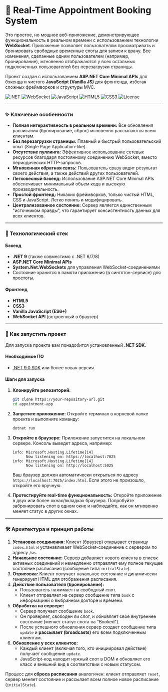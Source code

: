 # 📅 Real-Time Appointment Booking System

Это простое, но мощное веб-приложение, демонстрирующее функциональность в реальном времени с использованием технологии **WebSocket**. Приложение позволяет пользователям просматривать и бронировать свободные временные слоты для записи к врачу. Все изменения, сделанные одним пользователем (например, бронирование), мгновенно отображаются у всех остальных подключенных пользователей без перезагрузки страницы.

Проект создан с использованием **ASP.NET Core Minimal APIs** для бэкенда и чистого **JavaScript (Vanilla JS)** для фронтенда, избегая сложных фреймворков и структуры MVC.

![.NET](https://img.shields.io/badge/.NET-9.0-blueviolet)
![WebSocket](https://img.shields.io/badge/WebSocket-enabled-blue)
![JavaScript](https://img.shields.io/badge/JavaScript-ES6+-yellow)
![HTML5](https://img.shields.io/badge/HTML-5-orange)
![CSS3](https://img.shields.io/badge/CSS-3-blue)
![License](https://img.shields.io/badge/License-MIT-green)

---


### ✨ Ключевые особенности

-   **Полная интерактивность в реальном времени:** Все обновления расписания (бронирование, сброс) мгновенно рассылаются всем клиентам.
-   **Без перезагрузки страницы:** Плавный и быстрый пользовательский опыт (Single Page Application-like).
-   **Отсутствие пуллинга:** Эффективное использование сетевых ресурсов благодаря постоянному соединению WebSocket, вместо периодических HTTP-запросов.
-   **Мгновенная обратная связь:** Пользователь сразу видит результат своего действия, а также действий других пользователей.
-   **Легковесный бэкенд:** Использование ASP.NET Core Minimal APIs обеспечивает минимальный объем кода и высокую производительность.
-   **Простой фронтенд:** Никаких фреймворков, только чистый HTML, CSS и JavaScript. Легко понять и модифицировать.
-   **Централизованное состояние:** Сервер является единственным "источником правды", что гарантирует консистентность данных для всех клиентов.

---

### 🔧 Технологический стек

#### Бэкенд
-   **.NET 9** (также совместимо с .NET 6/7/8)
-   **ASP.NET Core Minimal APIs**
-   **System.Net.WebSockets** для управления WebSocket-соединениями
-   Состояние хранится в памяти приложения (в синглтон-сервисе) для простоты.

#### Фронтенд
-   **HTML5**
-   **CSS3**
-   **Vanilla JavaScript (ES6+)**
-   **WebSocket API** (встроенный в браузер)

---

### 🚀 Как запустить проект

Для запуска проекта вам понадобится установленный **.NET SDK**.

#### Необходимое ПО
-   [.NET 9.0 SDK](https://dotnet.microsoft.com/download/dotnet/9.0) или более новая версия.

#### Шаги для запуска
1.  **Клонируйте репозиторий:**
    ```bash
    git clone https://your-repository-url.git
    cd appointment-app 
    ```

2.  **Запустите приложение:**
    Откройте терминал в корневой папке проекта и выполните команду:
    ```bash
    dotnet run
    ```

3.  **Откройте в браузере:**
    Приложение запустится на локальном сервере. Консоль выведет адреса, например:
    ```
    info: Microsoft.Hosting.Lifetime[14]
          Now listening on: https://localhost:7025
    info: Microsoft.Hosting.Lifetime[14]
          Now listening on: http://localhost:5025
    ```
    Ваш браузер должен автоматически открыться по адресу `https://localhost:7025/index.html`. Если этого не произошло, откройте его вручную.

4.  **Протестируйте real-time функциональность:**
    Откройте приложение в двух или более окнах/вкладках браузера. Попробуйте забронировать слот в одном окне и наблюдайте, как он мгновенно меняет статус в других окнах.

---

### 🛠️ Архитектура и принцип работы

1.  **Установка соединения:** Клиент (браузер) открывает страницу `index.html` и устанавливает WebSocket-соединение с сервером по адресу `/ws`.
2.  **Начальное состояние:** Сервер добавляет нового клиента в список активных соединений и немедленно отправляет ему полное текущее состояние расписания (сообщение типа `initialState`).
3.  **Отрисовка:** Клиент получает начальное состояние и динамически генерирует HTML для отображения расписания.
4.  **Действие пользователя (бронирование):**
    -   Пользователь нажимает на свободный слот.
    -   Клиент отправляет на сервер сообщение типа `book` с информацией о выбранном докторе и времени.
5.  **Обработка на сервере:**
    -   Сервер получает сообщение `book`.
    -   Он проверяет, свободен ли слот, и обновляет свое внутреннее состояние (меняет статус слота на "Booked").
    -   После успешного обновления сервер создает сообщение типа `update` и **рассылает (broadcasts)** его всем подключенным клиентам.
6.  **Обновление у всех клиентов:**
    -   Каждый клиент (включая того, кто инициировал действие) получает сообщение `update`.
    -   JavaScript-код находит нужный слот в DOM и обновляет его класс и внешний вид в соответствии с новым статусом.

Процесс для **сброса расписания** аналогичен: клиент отправляет `reset`, сервер меняет состояние и рассылает всем полное новое расписание (`initialState`).

